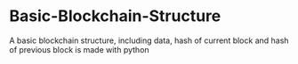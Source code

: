 # Basic-Blockchain-Structure
A basic blockchain structure, including data, hash of current block and hash of previous block is made with python

